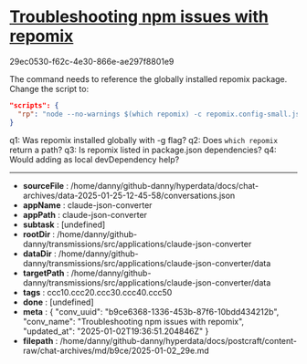 # [Troubleshooting npm issues with repomix](https://claude.ai/chat/b9ce6368-1336-453b-87f6-10bdd434212b)

29ec0530-f62c-4e30-866e-ae297f8801e9

 The command needs to reference the globally installed repomix package. Change the script to:

```json
"scripts": {
  "rp": "node --no-warnings $(which repomix) -c repomix.config-small.json . && node --no-warnings $(which repomix) -c repomix.config-large.json ."
}
```

q1: Was repomix installed globally with -g flag?
q2: Does `which repomix` return a path? 
q3: Is repomix listed in package.json dependencies?
q4: Would adding as local devDependency help?

---

* **sourceFile** : /home/danny/github-danny/hyperdata/docs/chat-archives/data-2025-01-25-12-45-58/conversations.json
* **appName** : claude-json-converter
* **appPath** : claude-json-converter
* **subtask** : [undefined]
* **rootDir** : /home/danny/github-danny/transmissions/src/applications/claude-json-converter
* **dataDir** : /home/danny/github-danny/transmissions/src/applications/claude-json-converter/data
* **targetPath** : /home/danny/github-danny/transmissions/src/applications/claude-json-converter/data
* **tags** : ccc10.ccc20.ccc30.ccc40.ccc50
* **done** : [undefined]
* **meta** : {
  "conv_uuid": "b9ce6368-1336-453b-87f6-10bdd434212b",
  "conv_name": "Troubleshooting npm issues with repomix",
  "updated_at": "2025-01-02T19:36:51.204846Z"
}
* **filepath** : /home/danny/github-danny/hyperdata/docs/postcraft/content-raw/chat-archives/md/b9ce/2025-01-02_29e.md